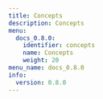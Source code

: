 ```yaml
---
title: Concepts
description: Concepts
menu:
  docs_0.8.0:
    identifier: concepts
    name: Concepts
    weight: 20
menu_name: docs_0.8.0
info:
  version: 0.8.0
---
```


